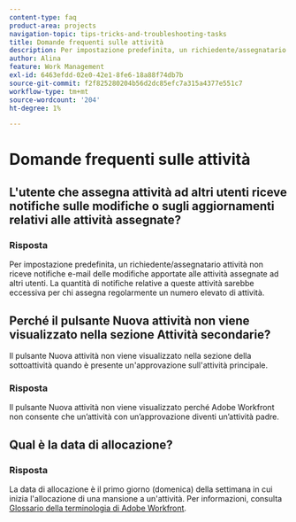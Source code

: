 ```yaml
---
content-type: faq
product-area: projects
navigation-topic: tips-tricks-and-troubleshooting-tasks
title: Domande frequenti sulle attività
description: Per impostazione predefinita, un richiedente/assegnatario attività non riceve notifiche e-mail delle modifiche apportate alle attività assegnate ad altri utenti. La quantità di notifiche relative a queste attività sarebbe eccessiva per chi assegna regolarmente un numero elevato di attività.
author: Alina
feature: Work Management
exl-id: 6463efdd-02e0-42e1-8fe6-18a88f74db7b
source-git-commit: f2f825280204b56d2dc85efc7a315a4377e551c7
workflow-type: tm+mt
source-wordcount: '204'
ht-degree: 1%

---
```


# Domande frequenti sulle attività

## L&#39;utente che assegna attività ad altri utenti riceve notifiche sulle modifiche o sugli aggiornamenti relativi alle attività assegnate?

### Risposta

Per impostazione predefinita, un richiedente/assegnatario attività non riceve notifiche e-mail delle modifiche apportate alle attività assegnate ad altri utenti. La quantità di notifiche relative a queste attività sarebbe eccessiva per chi assegna regolarmente un numero elevato di attività.

## Perché il pulsante Nuova attività non viene visualizzato nella sezione Attività secondarie?

Il pulsante Nuova attività non viene visualizzato nella sezione della sottoattività quando è presente un&#39;approvazione sull&#39;attività principale.

### Risposta

Il pulsante Nuova attività non viene visualizzato perché Adobe Workfront non consente che un’attività con un’approvazione diventi un’attività padre.

## Qual è la data di allocazione?

### Risposta

La data di allocazione è il primo giorno (domenica) della settimana in cui inizia l&#39;allocazione di una mansione a un&#39;attività. Per informazioni, consulta [Glossario della terminologia di Adobe Workfront](../../../workfront-basics/navigate-workfront/workfront-navigation/workfront-terminology-glossary.md).
